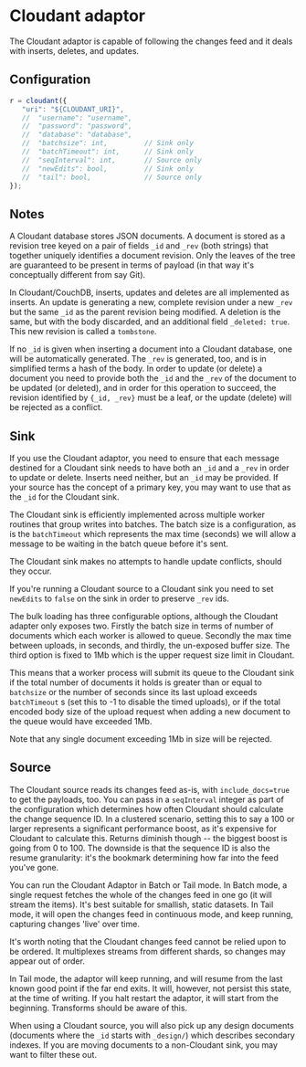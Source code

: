 # Cloudant adaptor

The Cloudant adaptor is capable of following the changes feed and it deals with
inserts, deletes, and updates.

## Configuration

```javascript
r = cloudant({
   "uri": "${CLOUDANT_URI}",
   //  "username": "username",
   //  "password": "password",
   //  "database": "database",
   //  "batchsize": int,         // Sink only
   //  "batchTimeout": int,      // Sink only
   //  "seqInterval": int,       // Source only
   //  "newEdits": bool,         // Sink only
   //  "tail": bool,             // Source only
});
```

## Notes

A Cloudant database stores JSON documents. A document is stored as a revision tree
keyed on a pair of fields `_id` and `_rev` (both strings) that together uniquely
identifies a document revision. Only the leaves of the tree are guaranteed to be
present in terms of payload (in that way it's conceptually different from say Git).

In Cloudant/CouchDB, inserts, updates and deletes are all implemented as inserts.
An update is generating a new, complete revision under a new `_rev` but the same
`_id` as the parent revision being modified. A deletion is the same, but with the
body discarded, and an additional field `_deleted: true`. This new revision is
called a `tombstone`.

If no `_id` is given when inserting a document into a Cloudant database, one will be
automatically generated. The `_rev` is generated, too, and is in simplified terms a
hash of the body. In order to update (or delete) a document you need to provide both the
`_id` and the `_rev` of the document to be updated (or deleted), and in order for this
operation to succeed, the revision identified by `{_id, _rev}` must be a leaf, or the
update (delete) will be rejected as a conflict.

## Sink

If you use the Cloudant adaptor, you need to ensure that each message destined for
a Cloudant sink needs to have both an `_id` and a `_rev` in order to update or delete.
Inserts need neither, but an `_id` may be provided. If your source has the concept of
a primary key, you may want to use that as the `_id` for the Cloudant sink.

The Cloudant sink is efficiently implemented across multiple worker routines that
group writes into batches. The batch size is a configuration, as is the
`batchTimeout` which represents the max time (seconds) we will allow a message
to be waiting in the batch queue before it's sent.

The Cloudant sink makes no attempts to handle update conflicts, should they occur.

If you're running a Cloudant source to a Cloudant sink you need to set `newEdits` to
`false` on the sink in order to preserve `_rev` ids.

The bulk loading has three configurable options, although the Cloudant adapter
only exposes two. Firstly the batch size in terms of number of documents which
each worker is allowed to queue. Secondly the max time between uploads, in seconds,
and thirdly, the un-exposed buffer size. The third option is fixed to 1Mb which is
the upper request size limit in Cloudant.

This means that a worker process will submit its queue to the Cloudant sink if
the total number of documents it holds is greater than or equal to `batchsize` or
the number of seconds since its last upload exceeds `batchTimeout` s (set this to -1
to disable the timed uploads), or if the total encoded body size of the upload
request when adding a new document to the queue would have exceeded 1Mb.

Note that any single document exceeding 1Mb in size will be rejected.

## Source

The Cloudant source reads its changes feed as-is, with `include_docs=true` to get the
payloads, too. You can pass in a `seqInterval` integer as part of the configuration
which determines how often Cloudant should calculate the change sequence ID. In a
clustered scenario, setting this to say a 100 or larger represents a significant
performance boost, as it's expensive for Cloudant to calculate this. Returns diminish
though -- the biggest boost is going from 0 to 100. The downside is that the sequence
ID is also the resume granularity: it's the bookmark determining how far into the feed
you've gone.

You can run the Cloudant Adaptor in Batch or Tail mode. In Batch mode, a single request
fetches the whole of the changes feed in one go (it will stream the items). It's best
suitable for smallish, static datasets. In Tail mode, it will open the changes feed in
continuous mode, and keep running, capturing changes 'live' over time.

It's worth noting that the Cloudant changes feed cannot be relied upon to be ordered.
It multiplexes streams from different shards, so changes may appear out of order.

In Tail mode, the adaptor will keep running, and will resume from the last known good
point if the far end exits. It will, however, not persist this state, at the time of
writing. If you halt restart the adaptor, it will start from the beginning. Transforms
should be aware of this.

When using a Cloudant source, you will also pick up any design documents (documents
where the `_id` starts with `_design/`) which describes secondary indexes. If you are
moving documents to a non-Cloudant sink, you may want to filter these out.
